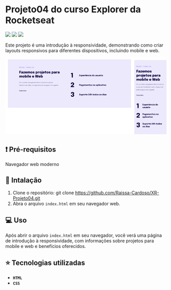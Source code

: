 # Projeto04 do curso Explorer da Rocketseat
<p>
    <img src="http://img.shields.io/static/v1?label=LICENSE&message=MIT&color=green"/>
    <img src="http://img.shields.io/static/v1?label=VERSION&message=2.0&color=blue"/>
    <img src="http://img.shields.io/static/v1?label=STATUS&message=DEPLOY&color=orange"/>
</p>

Este projeto é uma introdução à responsividade, demonstrando como criar layouts responsivos para diferentes dispositivos, incluindo mobile e web.

![Imagem do página inicial do projeto](./assets/XR-Projeto04.png)

## :exclamation: Pré-requisitos

Navegador web moderno

## :hammer: Intalação

1. Clone o repositório: git clone https://github.com/Raissa-Cardoso/XR-Projeto04.git
2. Abra o arquivo `index.html` em seu navegador web.

## :computer: Uso

Após abrir o arquivo `index.html` em seu navegador, você verá uma página de introdução à responsividade, com informações sobre projetos para mobile e web e benefícios oferecidos.

## :star: Tecnologias utilizadas

- **`HTML`**
- **`CSS`**
